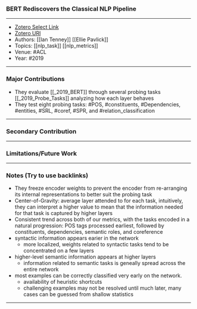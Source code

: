 ### BERT Rediscovers the Classical NLP Pipeline
---
- [Zotero Select Link](zotero://select/groups/2480461/items/5AU2PAUF)
- [Zotero URI](https://www.zotero.org/groups/2480461/items/5AU2PAUF)
- Authors: [[Ian Tenney]] [[Ellie Pavlick]]
- Topics: [[nlp_task]] [[nlp_metrics]]
- Venue: #ACL
- Year: #2019
---
### Major Contributions
- They evaluate [[_2019_BERT]] through several probing tasks [[_2019_Probe_Tasks]] analyzing how each layer behaves
- They test eight probing tasks: #POS, #constituents, #Dependencies, #entities, #SRL, #coref, #SPR, and #relation_classification
---
### Secondary Contribution
---
### Limitations/Future Work
---
### Notes (Try to use backlinks)
- They freeze encoder weights to prevent the encoder from re-arranging its internal representations to better suit the probing task
- Center-of-Gravity: average layer attended to for each task, intuitively, they can interpret a higher value to mean that the information needed for that task is captured by higher layers
- Consistent trend across both of our metrics, with the tasks encoded in a natural progression: POS tags processed earliest, followed by constituents, dependencies, semantic roles, and coreference
- syntactic information appears earier in the network
	- more localized, weights related to syntactic tasks tend to be concentrated on a few layers
- higher-level semantic information appears at higher layers
	- information related to semantic tasks is geneally spread across the entire network
- most examples can be correctly classified very early on the network. 
	- availability of heuristic shortcuts
	- challenging examples may not be resolved until much later, many cases can be guessed from shallow statistics
---
